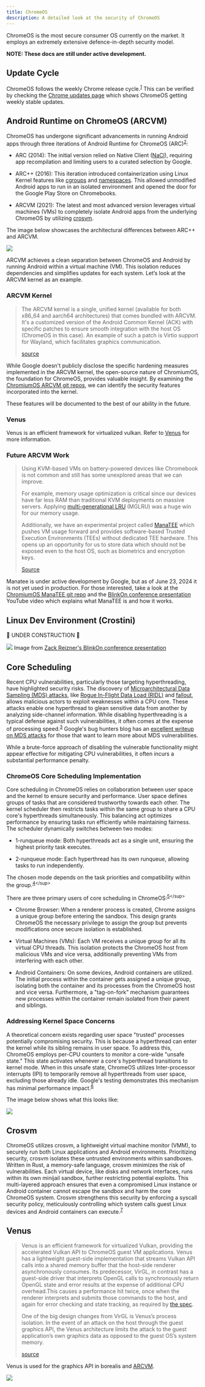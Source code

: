 ```yaml
---
title: ChromeOS
description: A detailed look at the security of ChromeOS
---
```


ChromeOS is the most secure consumer OS currently on the market. It employs an extremely extensive defence-in-depth security model. 

**NOTE: These docs are still under active development.**

## Update Cycle

ChromeOS follows the weekly Chrome release cycle.<sup>[1](https://security.googleblog.com/2023/08/an-update-on-chrome-security-updates.html)</sup> This can be verified by checking the [Chrome updates page](https://chromereleases.googleblog.com/search/label/Stable%20updates) which shows ChromeOS getting weekly stable updates.

## Android Runtime on ChromeOS (ARCVM)

ChromeOS has undergone significant advancements in running Android apps through three iterations of Android Runtime for ChromeOS (ARC)<sup>[2](https://chromeos.dev/en/posts/making-android-runtime-on-chromeos-more-secure-and-easier-to-upgrade-with-arcvm#what-is-arc)</sup>:

- ARC (2014): The initial version relied on Native Client ([NaCl](https://developer.chrome.com/docs/native-client/)), requiring app recompilation and limiting users to a curated selection by Google.

- ARC++ (2016): This iteration introduced containerization using Linux Kernel features like [cgroups](https://en.wikipedia.org/wiki/Cgroups) and [namespaces](https://en.wikipedia.org/wiki/Linux_namespaces). This allowed unmodified Android apps to run in an isolated environment and opened the door for the Google Play Store on Chromebooks.

- ARCVM (2021): The latest and most advanced version leverages virtual machines (VMs) to completely isolate Android apps from the underlying ChromeOS by utilizing [crosvm](#crosvm).

The image below showcases the architectural differences between ARC++ and ARCVM.

![](../../../assets/arcvm.png)

ARCVM achieves a clean separation between ChromeOS and Android by running Android within a virtual machine (VM). This isolation reduces dependencies and simplifies updates for each system. Let’s look at the ARCVM kernel as an example.

### ARCVM Kernel

> The ARCVM kernel is a single, unified kernel (available for both x86_64 and aarch64 architectures) that comes bundled with ARCVM. It's a customized version of the Android Common Kernel (ACK) with specific patches to ensure smooth integration with the host OS (ChromeOS in this case). An example of such a patch is Virtio support for Wayland, which facilitates graphics communication.
> 
> [source](https://chromeos.dev/en/posts/making-android-runtime-on-chromeos-more-secure-and-easier-to-upgrade-with-arcvm#simplicity-means-upgradability)

While Google doesn't publicly disclose the specific hardening measures implemented in the ARCVM kernel, the open-source nature of ChromiumOS, the foundation for ChromeOS, provides valuable insight. By examining the [ChromiumOS ARCVM git repos](https://chromium.googlesource.com/chromiumos/third_party/kernel/+/refs/heads/chromeos-5.10-arcvm), we can identify the security features incorporated into the kernel.

These features will be documented to the best of our ability in the future.

### Venus

Venus is an efficient framework for virtualized vulkan. Refer to [Venus](#venus-1) for more information.

### Future ARCVM Work

> Using KVM-based VMs on battery-powered devices like Chromebook is not common and still has some unexplored areas that we can improve.
>
> For example, memory usage optimization is critical since our devices have far less RAM than traditional KVM deployments on massive servers. Applying [multi-generational LRU](https://www.phoronix.com/scan.php?page=news_item&px=Linux-Multigen-LRU) (MGLRU) was a huge win for our memory usage.
>
> Additionally, we have an experimental project called [ManaTEE](https://www.youtube.com/watch?v=BD_lcnkNAk4&t=508s) which pushes VM usage forward and provides software-based Trusted Execution Environments (TEEs) without dedicated TEE hardware. This opens up an opportunity for us to store data which should not be exposed even to the host OS, such as biometrics and encryption keys.
>
> [Source](https://chromeos.dev/en/posts/making-android-runtime-on-chromeos-more-secure-and-easier-to-upgrade-with-arcvm#future-work)

Manatee is under active development by Google, but as of June 23, 2024 it is not yet used in production. For those interested, take a look at the [ChromiumOS ManaTEE git repo](https://chromium.googlesource.com/chromiumos/third_party/kernel/+/refs/heads/chromeos-5.10-manatee) and the [BlinkOn conference presentation](https://www.youtube.com/watch?v=BD_lcnkNAk4&t=508s) YouTube video which explains what ManaTEE is and how it works.

## Linux Dev Environment (Crostini)

🚧 UNDER CONSTRUCTION 🚧

![](../../../assets/cros-vms.png)
Image from [Zack Reizner's BlinkOn conference presentation](https://youtu.be/BD_lcnkNAk4?feature=shared&t=925)

## Core Scheduling

Recent CPU vulnerabilities, particularly those targeting hyperthreading, have highlighted security risks. The discovery of [Microarchitectural Data Sampling (MDS) attacks](https://mdsattacks.com/), like [Rogue In-Flight Data Load (RIDL)](https://mdsattacks.com/files/ridl.pdf) and [fallout](https://mdsattacks.com/files/fallout.pdf), allows malicious actors to exploit weaknesses within a CPU core. These attacks enable one hyperthread to glean sensitive data from another by analyzing side-channel information. While disabling hyperthreading is a typical defense against such vulnerabilities, it often comes at the expense of processing speed.<sup>[3](https://chromeos.dev/en/posts/improving-chromeos-performance-with-core-scheduling)</sup> Google's bug hunters blog has an [excellent writeup on MDS attacks](https://bughunters.google.com/blog/4712170091839488/no-more-speculation-exploiting-cpu-side-channels-for-real) for those that want to learn more about MDS vulnerabilities.

While a brute-force approach of disabling the vulnerable functionality might appear effective for mitigating CPU vulnerabilities, it often incurs a substantial performance penalty.

### ChromeOS Core Scheduling Implementation

Core scheduling in ChromeOS relies on collaboration between user space and the kernel to ensure security and performance. User space defines groups of tasks that are considered trustworthy towards each other. The kernel scheduler then restricts tasks within the same group to share a CPU core's hyperthreads simultaneously. This balancing act optimizes performance by ensuring tasks run efficiently while maintaining fairness. The scheduler dynamically switches between two modes:

- 1-runqueue mode: Both hyperthreads act as a single unit, ensuring the highest priority task executes.


- 2-runqueue mode: Each hyperthread has its own runqueue, allowing tasks to run independently.

The chosen mode depends on the task priorities and compatibility within the group.<sup>[4](https://chromeos.dev/en/posts/improving-chromeos-performance-with-core-scheduling#core-scheduling-in-chromeos:~:text=In%20order%20to,with%20each%20other.)</sup>

There are three primary users of core scheduling in ChromeOS:<sup>[5](https://chromeos.dev/en/posts/improving-chromeos-performance-with-core-scheduling#core-scheduling-in-chromeos:~:text=In%20ChromeOS%20there,parent%20and%20siblings.)</sup>

- Chrome Browser: When a renderer process is created, Chrome assigns a unique group before entering the sandbox. This design grants ChromeOS the necessary privilege to assign the group but prevents modifications once secure isolation is established.


- Virtual Machines (VMs): Each VM receives a unique group for all its virtual CPU threads. This isolation protects the ChromeOS host from malicious VMs and vice versa, additionally preventing VMs from interfering with each other.


- Android Containers: On some devices, Android containers are utilized. The initial process within the container gets assigned a unique group, isolating both the container and its processes from the ChromeOS host and vice versa. Furthermore, a "tag-on-fork" mechanism guarantees new processes within the container remain isolated from their parent and siblings.

### Addressing Kernel Space Concerns

A theoretical concern exists regarding user space "trusted" processes potentially compromising security. This is because a hyperthread can enter the kernel while its sibling remains in user space. To address this, ChromeOS employs per-CPU counters to monitor a core-wide "unsafe state." This state activates whenever a core's hyperthread transitions to kernel mode. When in this unsafe state, ChromeOS utilizes Inter-processor interrupts (IPI) to temporarily remove all hyperthreads from user space, excluding those already idle. Google's testing demonstrates this mechanism has minimal performance impact.<sup>[6](https://chromeos.dev/en/posts/improving-chromeos-performance-with-core-scheduling#core-scheduling-in-chromeos:~:text=There%20is%20still,showing%20an%20example%3A)</sup>

The image below shows what this looks like:

![](../../../assets/hyperthread-ipi.png)

## Crosvm

ChromeOS utilizes crosvm, a lightweight virtual machine monitor (VMM), to securely run both Linux applications and Android environments. Prioritizing security, crosvm isolates these untrusted environments within sandboxes. Written in Rust, a memory-safe language, crosvm minimizes the risk of vulnerabilities. Each virtual device, like disks and network interfaces, runs within its own minijail sandbox, further restricting potential exploits. This multi-layered approach ensures that even a compromised Linux instance or Android container cannot escape the sandbox and harm the core ChromeOS system. Crosvm strengthens this security by enforcing a syscall security policy, meticulously controlling which system calls guest Linux devices and Android containers can execute.<sup>[7](https://crosvm.dev/book/introduction.html)</sup>

## Venus

> Venus is an efficient framework for virtualized Vulkan, providing the accelerated Vulkan API to ChromeOS guest VM applications. Venus has a lightweight guest-side implementation that streams Vulkan API calls into a shared memory buffer that the host-side renderer asynchronously consumes. Its predecessor, VirGL, in contrast has a guest-side driver that interprets OpenGL calls to synchronously return OpenGL state and error results at the expense of additional CPU overhead.This causes a performance hit twice, once when the renderer interprets and submits those commands to the host, and again for error checking and state tracking, as required by [the spec](https://www.khronos.org/registry/OpenGL/index_es.php).
>
> One of the big design changes from VirGL is Venus’s process isolation. In the event of an attack on the host through the guest graphics API, the Venus architecture limits the attack to the guest application’s own graphics data as opposed to the guest OS’s system memory.
>
> [source](https://chromeos.dev/en/posts/improving-vulkan-availability-with-venus)

Venus is used for the graphics API in borealis and [ARCVM](#android-runtime-on-chromeos-arcvm).

![](../../../assets/venus.png)

